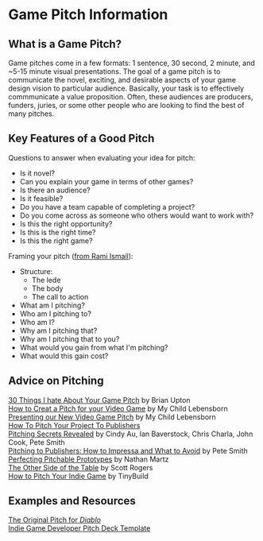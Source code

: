 # Game Pitch Information

## What is a Game Pitch?

Game pitches come in a few formats: 1 sentence, 30 second, 2 minute, and ~5-15 minute visual presentations. 
The goal of a game pitch is to communicate the novel, exciting, and desirable aspects of your game design vision to particular audience.
Basically, your task is to effectively commmunicate a value proposition.
Often, these audiences are producers, funders, juries, or some other people who are looking to find the best of many pitches.

## Key Features of a Good Pitch


Questions to answer when evaluating your idea for pitch:
* Is it novel?
* Can you explain your game in terms of other games?
* Is there an audience?
* Is it feasible?
* Do you have a team capable of completing a project?
* Do you come across as someone who others would want to work with?
* Is this the right opportunity?
* Is this is the right time?
* Is this the right game?

Framing your pitch ([from Rami Ismail](https://www.gdcvault.com/play/1020877/In-3-Sentences-or-Less)):
* Structure:
  * The lede
  * The body
  * The call to action
* What am I pitching?
* Who am I pitching to?
* Who am I?
* Why am I pitching that?
* Why am I pitching that to you?
* What would you gain from what I'm pitching?
* What would this gain cost?

## Advice on Pitching
[30 Things I hate About Your Game Pitch](https://www.youtube.com/watch?v=4LTtr45y7P0) by Brian Upton  
[How to Creat a Pitch for your Video Game](https://www.youtube.com/watch?v=YAnQPWo9SWM) by My Child Lebensborn  
[Presenting our New Video Game Pitch](https://www.youtube.com/watch?v=CCm7qQwz1jU) by My Child Lebensborn  
[How To Pitch Your Project To Publishers](https://www.gamasutra.com/view/feature/134571/how_to_pitch_your_project_to_.php)  
[Pitching Secrets Revealed](https://www.gdcvault.com/play/1018065/Pitching-Secrets) by Cindy Au, Ian Baverstock, Chris Charla, John Cook, Pete Smith  
[Pitching to Publishers: How to Impressa and What to Avoid](https://www.gdcvault.com/play/1016445/Pitching-to-Publishers-How-to) by Pete Smith  
[Perfecting Pitchable Prototypes](https://www.gdcvault.com/play/1015490/Perfecting-Pitchable) by Nathan Martz  
[The Other Side of the Table](https://www.gdcvault.com/play/1016254/The-Art-of) by Scott Rogers  
[How to Pitch Your Indie Game](http://www.tinybuild.com/how-to-pitch-your-game) by TinyBuild  

## Examples and Resources
[The Original Pitch for *Diablo*](http://www.graybeardgames.com/download/diablo_pitch.pdf)  
[Indie Game Developer Pitch Deck Template](https://www.slideshare.net/bubbleguminteractive/indie-games-developer-pitch-deck-template)  




